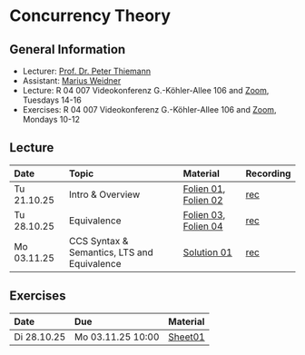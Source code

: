 # Concurrency Theory

## General Information

- Lecturer: [Prof. Dr. Peter Thiemann](/team/thiemann.md)
- Assistant: [Marius Weidner](/team/weidner.md)
- Lecture: R 04 007 Videokonferenz G.-Köhler-Allee 106 and [Zoom](https://uni-freiburg.zoom-x.de/j/61187088327?pwd=XVlmiuURptCbIrHLATL3aaFhyn3HhY.1), Tuesdays 14-16 
- Exercises: R 04 007 Videokonferenz G.-Köhler-Allee 106 and [Zoom](https://uni-freiburg.zoom-x.de/j/66618883526?pwd=kRvDQzTx3LabeLSxa7w9VVesHzA8QI.1), Mondays 10-12

## Lecture

| Date | Topic | Material | Recording
|:-----|:-----|:-----|:-----|
| Tu 21.10.25 | Intro & Overview | [Folien 01][lecture01-slides], [Folien 02][lecture02-slides] | [rec][lecture01-recording] |
| Tu 28.10.25 | Equivalence | [Folien 03][lecture03-slides], [Folien 04][lecture04-slides] | [rec][lecture02-recording] |
| Mo 03.11.25 | CCS Syntax & Semantics, LTS and Equivalence | [Solution 01][tutorial01-solution] | [rec][tutorial01-recording] |

[lecture01-slides]: /teaching/25ws/ct/slides/l01.pdf
[lecture02-slides]:  /teaching/25ws/ct/slides/l02.pdf
[lecture03-slides]: /teaching/25ws/ct/slides/l03.pdf
[lecture04-slides]:  /teaching/25ws/ct/slides/l04.pdf
[lecture01-recording]: https://archive.informatik.uni-freiburg.de/courses/proglang/2025-WS-Concurrency/2025-10-21-lecture-1.mp4
[lecture02-recording]: https://archive.informatik.uni-freiburg.de/courses/proglang/2025-WS-Concurrency/2025-10-28-lecture-1.mp4
[tutorial01-solution]: /teaching/25ws/ct
[tutorial01-recording]: /teaching/25ws/ct

## Exercises

| Date | Due | Material |
|:-----|:-----|:-----|
| Di 28.10.25 | Mo 03.11.25 10:00 | [Sheet01][exercise01-pdf]

[exercise01-pdf]: /teaching/25ws/ct/exercises/sheet01.pdf
